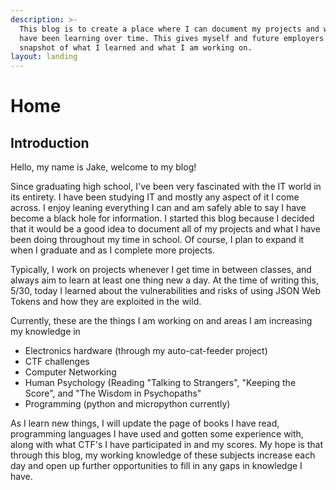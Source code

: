 ```yaml
---
description: >-
  This blog is to create a place where I can document my projects and what I
  have been learning over time. This gives myself and future employers a
  snapshot of what I learned and what I am working on.
layout: landing
---
```


# Home



## Introduction

Hello, my name is Jake, welcome to my blog!&#x20;

Since graduating high school, I've been very fascinated with the IT world in its entirety. I have been studying IT and mostly any aspect of it I come across. I enjoy leaning everything I can and am safely able to say I have become a black hole for information. I started this blog because I decided that it would be a good idea to document all of my projects and what I have been doing throughout my time in school. Of course, I plan to expand it when I graduate and as I complete more projects.

Typically, I work on projects whenever I get time in between classes, and always aim to learn at least one thing new a day. At the time of writing this, 5/30, today I learned about the vulnerabilities and risks of using JSON Web Tokens and how they are exploited in the wild.

Currently, these are the things I am working on and areas I am increasing my knowledge in

* Electronics hardware (through my auto-cat-feeder project)
* CTF challenges
* Computer Networking
* Human Psychology (Reading "Talking to Strangers", "Keeping the Score", and "The Wisdom in Psychopaths"
* Programming (python and micropython currently)

As I learn new things, I will update the page of books I have read, programming languages I have used and gotten some experience with, along with what CTF's I have participated in and my scores. My hope is that through this blog, my working knowledge of these subjects increase each day and open up further opportunities to fill in any gaps in knowledge I have.

